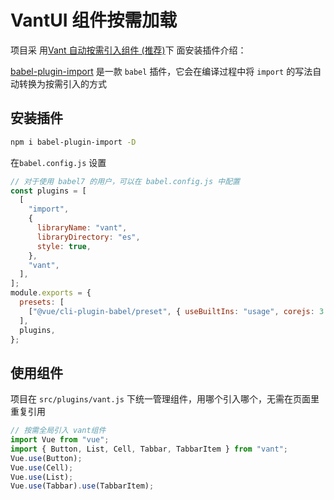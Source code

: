 # VantUI 组件按需加载

项目采
用[Vant 自动按需引入组件 (推荐)](https://youzan.github.io/vant/#/zh-CN/quickstart#fang-shi-yi.-zi-dong-an-xu-yin-ru-zu-jian-tui-jian)下
面安装插件介绍：

[babel-plugin-import](https://github.com/ant-design/babel-plugin-import) 是一款 `babel` 插件，它会在编译过程中将
`import` 的写法自动转换为按需引入的方式

## 安装插件

```bash
npm i babel-plugin-import -D
```

在`babel.config.js` 设置

```javascript
// 对于使用 babel7 的用户，可以在 babel.config.js 中配置
const plugins = [
  [
    "import",
    {
      libraryName: "vant",
      libraryDirectory: "es",
      style: true,
    },
    "vant",
  ],
];
module.exports = {
  presets: [
    ["@vue/cli-plugin-babel/preset", { useBuiltIns: "usage", corejs: 3 }],
  ],
  plugins,
};
```

## 使用组件

项目在 `src/plugins/vant.js` 下统一管理组件，用哪个引入哪个，无需在页面里重复引用

```javascript
// 按需全局引入 vant组件
import Vue from "vue";
import { Button, List, Cell, Tabbar, TabbarItem } from "vant";
Vue.use(Button);
Vue.use(Cell);
Vue.use(List);
Vue.use(Tabbar).use(TabbarItem);
```
